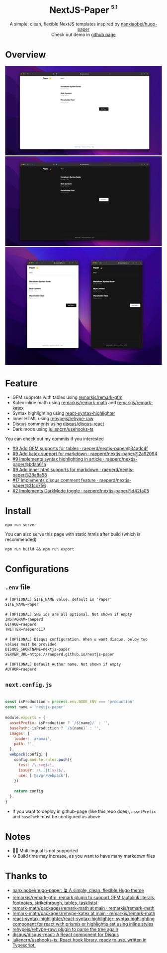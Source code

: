 <div align="center">
<h1>NextJS-Paper <sup><sup><sub>5.1</sub></sup></sup></h1>

A simple, clean, flexible NextJS templates inspired by [nanxiaobei/hugo-paper](https://github.com/nanxiaobei/hugo-paper#readme)  
Check out demo in [github page](https://raeperd.github.io/nextjs-paper/)
</div>


# Overview

![demo-desktop](./doc/demo-desktop.png)
![demo-desktop-dark](./doc/demo-desktop-dark.png)
![demo-mobile](./doc/demo-mobile.png)



# Feature
- GFM supprots with tables using [remarkjs/remark-gfm](https://github.com/remarkjs/remark-gfm)
- Katex inline math using [remarkjs/remark-math](https://github.com/remarkjs/remark-math/tree/main/packages/remark-math) and [remarkjs/remark-katex](https://github.com/remarkjs/remark-math/tree/main/packages/rehype-katex) 
- Syntax highlighting using [react-syntax-highlighter](https://github.com/react-syntax-highlighter/react-syntax-highlighter) 
- Inner HTML using [rehypejs/rehype-raw](https://github.com/rehypejs/rehype-raw) 
- Disqus comments using [disqus/disqus-react](https://github.com/disqus/disqus-react) 
- Dark mode using [juliencrn/usehooks-ts](https://github.com/juliencrn/usehooks-ts) 

You can check out my commits if you interested
- [#9 Add GFM supports for tables · raeperd/nextjs-paper@34adc4f](https://github.com/raeperd/nextjs-paper/commit/34adc4f1c303a7c92ba85162a08433d011473c17)
- [#9 Add katex support for markdown · raeperd/nextjs-paper@2a92094](https://github.com/raeperd/nextjs-paper/commit/2a920947963b64af016048ba15f7f976fb2fa2ac)
- [#9 Implements syntax highlighting in article · raeperd/nextjs-paper@bdaa61a](https://github.com/raeperd/nextjs-paper/commit/bdaa61a1b5df950d319e05bc9b4c0b018e9f45b5)
- [#9 Add inner html supports for markdown · raeperd/nextjs-paper@28a8a58](https://github.com/raeperd/nextjs-paper/commit/28a8a58220a83ccc17e8c28fc9d1a69bd08baa40)
- [#17 Implements disqus comment feature · raeperd/nextjs-paper@31cc756](https://github.com/raeperd/nextjs-paper/commit/31cc756942136a58804bc2e3b995d8530c9837f5)
- [#2 Implements DarkMode toggle · raeperd/nextjs-paper@d42fa05](https://github.com/raeperd/nextjs-paper/commit/d42fa057f1ad28a6f43fde2a2ff489bd399d48e0)

# Install

```shell
npm run server
```

You can also serve this page with static htmls after build (which is recommended)

```shell
npm run build && npm run export
```



# Configurations

## `.env` file

```shell
# [OPTIONAL] SITE_NAME value. default is 'Paper'
SITE_NAME=Paper

# [OPTIONAL] SNS ids are all optional. Not shown if empty
INSTAGRAM=raeperd
GITHUB=raeperd
TWITTER=raeperd117

# [OPTIONAL] Disqus configuration. When u want disqus, below two values must be provided
DISQUS_SHORTNAME=nextjs-paper
SERVER_URL=https://raeperd.github.io/nextjs-paper

# [OPTIONAL] Default Author name. Not shown if empty
AUTHOR=raeperd
```

## `next.config.js`

```javascript

const isProduction = process.env.NODE_ENV === 'production'
const name = 'nextjs-paper'

module.exports = {
  assetPrefix: isProduction ? `/${name}/` : '',
  basePath: isProduction ? `/${name}` : '',
  images: {
    loader: 'akamai',
    path: '',
  },
  webpack(config) {
    config.module.rules.push({
      test: /\.svg$/i,
      issuer: /\.[jt]sx?$/,
      use: ['@svgr/webpack'],
    })

    return config
  },
}
```

- If you want to deploy in github-page (like this repo does), `assetPrefix` and `basePath` must be configured as above 

# Notes

- 🙅🏻 Multilingual is not supported  
- ⚙️ Build time may increase, as you want to have many markdown files 

# Thanks to

* [nanxiaobei/hugo-paper: 🪴 A simple, clean, flexible Hugo theme](https://github.com/nanxiaobei/hugo-paper)
* [remarkjs/remark-gfm: remark plugin to support GFM (autolink literals, footnotes, strikethrough, tables, tasklists)](https://github.com/remarkjs/remark-gfm)
* [remark-math/packages/remark-math at main · remarkjs/remark-math](https://github.com/remarkjs/remark-math/tree/main/packages/remark-math)
* [remark-math/packages/rehype-katex at main · remarkjs/remark-math](https://github.com/remarkjs/remark-math/tree/main/packages/rehype-katex)
* [react-syntax-highlighter/react-syntax-highlighter: syntax highlighting component for react with prismjs or highlightjs ast using inline styles](https://github.com/react-syntax-highlighter/react-syntax-highlighter)
* [rehypejs/rehype-raw: plugin to parse the tree again](https://github.com/rehypejs/rehype-raw)
* [disqus/disqus-react: A React component for Disqus](https://github.com/disqus/disqus-react)
* [juliencrn/usehooks-ts: React hook library, ready to use, written in Typescript.](https://github.com/juliencrn/usehooks-ts)
